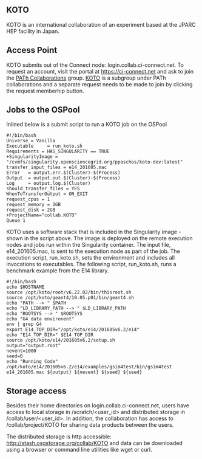 ## KOTO

KOTO is an international collaboration of an experiment based at the JPARC HEP facility in Japan.


## Access Point

KOTO submits out of the Connect node: login.collab.ci-connect.net. To request an account, visit the portal at https://ci-connect.net and 
ask to join the [PATh Collaborations](https://www.ci-connect.net/groups/root.collab) group. [KOTO](https://www.ci-connect.net/groups/root.collab.KOTO) is a subgroup under PATh collaborations and a separate request needs to be made to join by clicking the request memberhip button.  

## Jobs to the OSPool

Inlined below is a submit script to run a KOTO job on the OSPool

    #!/bin/bash
    Universe = Vanilla
    Executable     = run_koto.sh
    Requirements = HAS_SINGULARITY == TRUE
    +SingularityImage = "/cvmfs/singularity.opensciencegrid.org/ppaschos/koto-dev:latest"
    transfer_input_files = e14_201605.mac
    Error   = output.err.$(Cluster)-$(Process)
    Output  = output.out.$(Cluster)-$(Process)
    Log     = output.log.$(Cluster)
    should_transfer_files = YES
    WhenToTransferOutput = ON_EXIT
    request_cpus = 1
    request_memory = 2GB
    request_disk = 2GB
    +ProjectName="collab.KOTO"
    Queue 1

KOTO uses a software stack that is included in the Singularity image - shown in the script above. The image is deployed on the remote execution nodes and jobs run within the Singularity container. The input file, e14_201605.mac, is sent to the execution node as part of the job. The execution script, run_koto.sh, sets the environment and includes all invocations to executables. The following script, run_koto.sh, runs a benchmark example from the E14 library.

    #!/bin/bash
    echo $HOSTNAME
    source /opt/koto/root/v6.22.02/bin/thisroot.sh
    source /opt/koto/geant4/10.05.p01/bin/geant4.sh
    echo "PATH --> " $PATH
    echo "LD_LIBRARY_PATH --> " $LD_LIBRARY_PATH
    echo "ROOTSYS --> " $ROOTSYS
    echo "G4 data environent"
    env | grep G4
    export E14_TOP_DIR="/opt/koto/e14/201605v6.2/e14"
    echo "E14_TOP_DIR=" $E14_TOP_DIR
    source /opt/koto/e14/201605v6.2/setup.sh
    output="output.root"
    nevent=1000
    seed=0
    echo "Running Code"
    /opt/koto/e14/201605v6.2/e14/examples/gsim4test/bin/gsim4test e14_201605.mac ${output} ${nevent} ${seed} ${seed}


## Storage access

Besides their home directories on login.collab.ci-connect.net, users have access to local storage in /scratch/<user_id> and distributed storage in /collab/user/<user_id>. In addition, the collaboration has access to /collab/project/KOTO for sharing data products between the users. 

The distributed storage is http accessible: http://stash.osgstorage.org/collab/KOTO and data can be downloaded using a browser or command line utilities like wget or curl.

